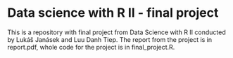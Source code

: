 # Data science with R II - final project
This is a repository with final project from Data Science with R II conducted by Lukáš Janásek and Luu Danh Tiep. The report from the project is in report.pdf, whole code for the project is in final_project.R.
